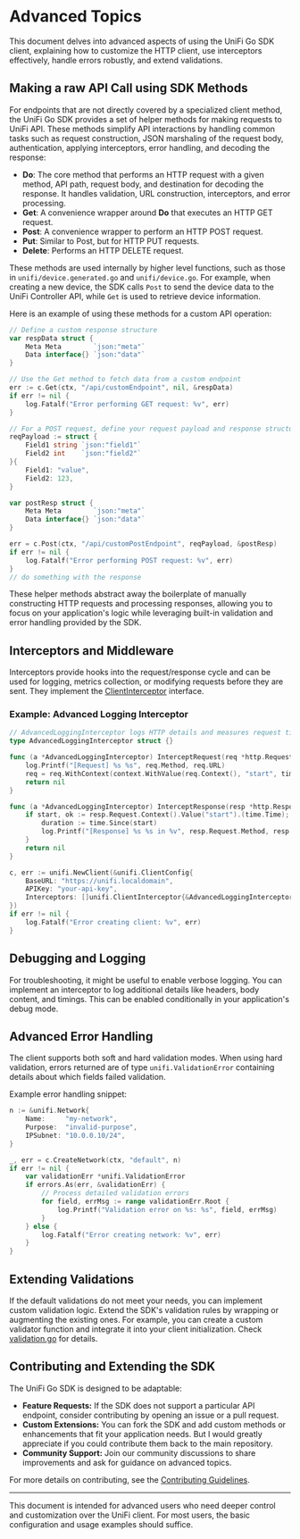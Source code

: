 # Advanced Topics

This document delves into advanced aspects of using the UniFi Go SDK client, explaining how to customize the HTTP client,
use interceptors effectively, handle errors robustly, and extend validations.

## Making a raw API Call using SDK Methods

For endpoints that are not directly covered by a specialized client method, the UniFi Go SDK provides a set of helper methods for making requests to UniFi API. These methods simplify API interactions
by handling common tasks such as request construction, JSON marshaling of the request body, authentication, applying interceptors, error handling, and decoding the response:

- **Do**: The core method that performs an HTTP request with a given method, API path, request body, and destination for decoding the response. It handles validation, URL construction, interceptors,
  and error processing.
- **Get**: A convenience wrapper around **Do** that executes an HTTP GET request.
- **Post**: A convenience wrapper to perform an HTTP POST request.
- **Put**: Similar to Post, but for HTTP PUT requests.
- **Delete**: Performs an HTTP DELETE request.

These methods are used internally by higher level functions, such as those in `unifi/device.generated.go` and `unifi/device.go`. For example, when creating a new device, the SDK calls `Post` to send
the device data to the UniFi Controller API, while `Get` is used to retrieve device information.

Here is an example of using these methods for a custom API operation:

```go
// Define a custom response structure
var respData struct {
    Meta Meta        `json:"meta"`
    Data interface{} `json:"data"`
}

// Use the Get method to fetch data from a custom endpoint
err := c.Get(ctx, "/api/customEndpoint", nil, &respData)
if err != nil {
    log.Fatalf("Error performing GET request: %v", err)
}

// For a POST request, define your request payload and response structure:
reqPayload := struct {
    Field1 string `json:"field1"`
    Field2 int    `json:"field2"`
}{
    Field1: "value",
    Field2: 123,
}

var postResp struct {
    Meta Meta        `json:"meta"`
    Data interface{} `json:"data"`
}

err = c.Post(ctx, "/api/customPostEndpoint", reqPayload, &postResp)
if err != nil {
    log.Fatalf("Error performing POST request: %v", err)
}
// do something with the response
```

These helper methods abstract away the boilerplate of manually constructing HTTP requests and processing responses, allowing you to focus on your application's logic while leveraging built-in
validation and error handling provided by the SDK.

## Interceptors and Middleware

Interceptors provide hooks into the request/response cycle and can be used for logging, metrics collection, or modifying
requests before they are sent. They implement the [ClientInterceptor](https://pkg.go.dev/github.com/filipowm/go-unifi/unifi#ClientInterceptor) interface.

### Example: Advanced Logging Interceptor

```go
// AdvancedLoggingInterceptor logs HTTP details and measures request time
type AdvancedLoggingInterceptor struct {}

func (a *AdvancedLoggingInterceptor) InterceptRequest(req *http.Request) error {
    log.Printf("[Request] %s %s", req.Method, req.URL)
    req = req.WithContext(context.WithValue(req.Context(), "start", time.Now()))
    return nil
}

func (a *AdvancedLoggingInterceptor) InterceptResponse(resp *http.Response) error {
    if start, ok := resp.Request.Context().Value("start").(time.Time); ok {
        duration := time.Since(start)
        log.Printf("[Response] %s %s in %v", resp.Request.Method, resp.Request.URL, duration)
    }
    return nil
}

c, err := unifi.NewClient(&unifi.ClientConfig{
    BaseURL: "https://unifi.localdomain",
    APIKey: "your-api-key",
    Interceptors: []unifi.ClientInterceptor{&AdvancedLoggingInterceptor{}},
})
if err != nil {
    log.Fatalf("Error creating client: %v", err)
}
```

## Debugging and Logging

For troubleshooting, it might be useful to enable verbose logging. You can implement an interceptor to log additional
details like headers, body content, and timings. This can be enabled conditionally in your application's debug mode.

## Advanced Error Handling

The client supports both soft and hard validation modes. When using hard validation, errors returned are of type
`unifi.ValidationError` containing details about which fields failed validation.

Example error handling snippet:

```go
n := &unifi.Network{
    Name:     "my-network",
    Purpose:  "invalid-purpose",
    IPSubnet: "10.0.0.10/24",
}

_, err = c.CreateNetwork(ctx, "default", n)
if err != nil {
    var validationErr *unifi.ValidationError
    if errors.As(err, &validationErr) {
        // Process detailed validation errors
        for field, errMsg := range validationErr.Root {
            log.Printf("Validation error on %s: %s", field, errMsg)
        }
    } else {
        log.Fatalf("Error creating network: %v", err)
    }
}
```

## Extending Validations

If the default validations do not meet your needs, you can implement custom validation logic. Extend the SDK's validation rules by wrapping or augmenting the existing ones. For example, 
you can create a custom validator function and integrate it into your client initialization. Check [validation.go](../unifi/validation.go) for details.

## Contributing and Extending the SDK

The UniFi Go SDK is designed to be adaptable:

- **Feature Requests:** If the SDK does not support a particular API endpoint, consider contributing by opening an issue or a pull request.
- **Custom Extensions:** You can fork the SDK and add custom methods or enhancements that fit your application needs. But I would greatly appreciate if you could contribute them back to the main repository.
- **Community Support:** Join our community discussions to share improvements and ask for guidance on advanced topics.

For more details on contributing, see the [Contributing Guidelines](https://github.com/filipowm/go-unifi/blob/main/CONTRIBUTING.md).

---

This document is intended for advanced users who need deeper control and customization over the UniFi client.
For most users, the basic configuration and usage examples should suffice. 